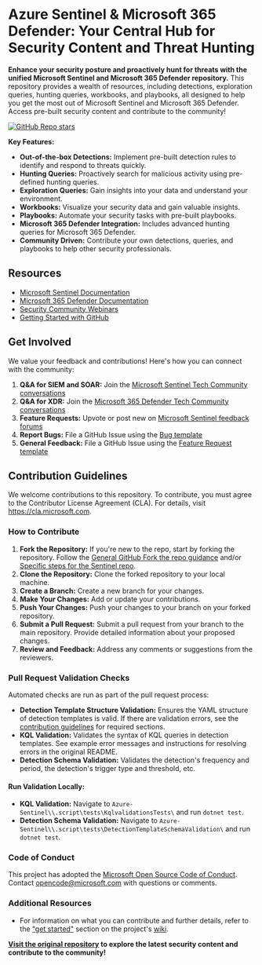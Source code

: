 # Azure Sentinel & Microsoft 365 Defender: Your Central Hub for Security Content and Threat Hunting

**Enhance your security posture and proactively hunt for threats with the unified Microsoft Sentinel and Microsoft 365 Defender repository.** This repository provides a wealth of resources, including detections, exploration queries, hunting queries, workbooks, and playbooks, all designed to help you get the most out of Microsoft Sentinel and Microsoft 365 Defender. Access pre-built security content and contribute to the community!

[![GitHub Repo stars](https://img.shields.io/github/stars/Azure/Azure-Sentinel?style=social)](https://github.com/Azure/Azure-Sentinel)

**Key Features:**

*   **Out-of-the-box Detections:** Implement pre-built detection rules to identify and respond to threats quickly.
*   **Hunting Queries:** Proactively search for malicious activity using pre-defined hunting queries.
*   **Exploration Queries:** Gain insights into your data and understand your environment.
*   **Workbooks:** Visualize your security data and gain valuable insights.
*   **Playbooks:** Automate your security tasks with pre-built playbooks.
*   **Microsoft 365 Defender Integration:** Includes advanced hunting queries for Microsoft 365 Defender.
*   **Community Driven:** Contribute your own detections, queries, and playbooks to help other security professionals.

## Resources

*   [Microsoft Sentinel Documentation](https://go.microsoft.com/fwlink/?linkid=2073774&clcid=0x409)
*   [Microsoft 365 Defender Documentation](https://docs.microsoft.com/microsoft-365/security/defender/microsoft-365-defender?view=o365-worldwide)
*   [Security Community Webinars](https://aka.ms/securitywebinars)
*   [Getting Started with GitHub](https://help.github.com/en#dotcom)

## Get Involved

We value your feedback and contributions! Here's how you can connect with the community:

1.  **Q&A for SIEM and SOAR:** Join the [Microsoft Sentinel Tech Community conversations](https://techcommunity.microsoft.com/t5/microsoft-sentinel/bd-p/MicrosoftSentinel)
2.  **Q&A for XDR:** Join the [Microsoft 365 Defender Tech Community conversations](https://techcommunity.microsoft.com/t5/microsoft-365-defender/bd-p/MicrosoftThreatProtection)
3.  **Feature Requests:** Upvote or post new on [Microsoft Sentinel feedback forums](https://feedback.azure.com/d365community/forum/37638d17-0625-ec11-b6e6-000d3a4f07b8)
4.  **Report Bugs:** File a GitHub Issue using the [Bug template](https://github.com/Azure/Azure-Sentinel/issues/new?assignees=&labels=&template=bug_report.md&title=)
5.  **General Feedback:** File a GitHub Issue using the [Feature Request template](https://github.com/Azure/Azure-Sentinel/issues/new?assignees=&labels=&template=feature_request.md&title=)

## Contribution Guidelines

We welcome contributions to this repository. To contribute, you must agree to the Contributor License Agreement (CLA). For details, visit https://cla.microsoft.com.

### How to Contribute

1.  **Fork the Repository:** If you're new to the repo, start by forking the repository.  Follow the [General GitHub Fork the repo guidance](https://docs.github.com/github/getting-started-with-github/fork-a-repo) and/or [Specific steps for the Sentinel repo](https://github.com/Azure/Azure-Sentinel/blob/master/GettingStarted.md).
2.  **Clone the Repository:** Clone the forked repository to your local machine.
3.  **Create a Branch:** Create a new branch for your changes.
4.  **Make Your Changes:** Add or update your contributions.
5.  **Push Your Changes:** Push your changes to your branch on your forked repository.
6.  **Submit a Pull Request:** Submit a pull request from your branch to the main repository.  Provide detailed information about your proposed changes.
7.  **Review and Feedback:** Address any comments or suggestions from the reviewers.

### Pull Request Validation Checks

Automated checks are run as part of the pull request process:

*   **Detection Template Structure Validation:** Ensures the YAML structure of detection templates is valid. If there are validation errors, see the [contribution guidelines](https://github.com/Azure/Azure-Sentinel/wiki/Contribute-to-Sentinel-GitHub-Community-of-Queries#now-onto-the-how) for required sections.
*   **KQL Validation:** Validates the syntax of KQL queries in detection templates. See example error messages and instructions for resolving errors in the original README.
*   **Detection Schema Validation:** Validates the detection's frequency and period, the detection's trigger type and threshold, etc.

#### Run Validation Locally:

*   **KQL Validation:** Navigate to `Azure-Sentinel\\.script\tests\KqlvalidationsTests\` and run `dotnet test`.
*   **Detection Schema Validation:** Navigate to `Azure-Sentinel\\.script\tests\DetectionTemplateSchemaValidation\` and run `dotnet test`.

### Code of Conduct

This project has adopted the [Microsoft Open Source Code of Conduct](https://opensource.microsoft.com/codeofconduct/). Contact [opencode@microsoft.com](mailto:opencode@microsoft.com) with questions or comments.

### Additional Resources
*   For information on what you can contribute and further details, refer to the ["get started"](https://github.com/Azure/Azure-Sentinel/wiki#get-started) section on the project's [wiki](https://aka.ms/threathunters).

**[Visit the original repository](https://github.com/Azure/Azure-Sentinel) to explore the latest security content and contribute to the community!**
